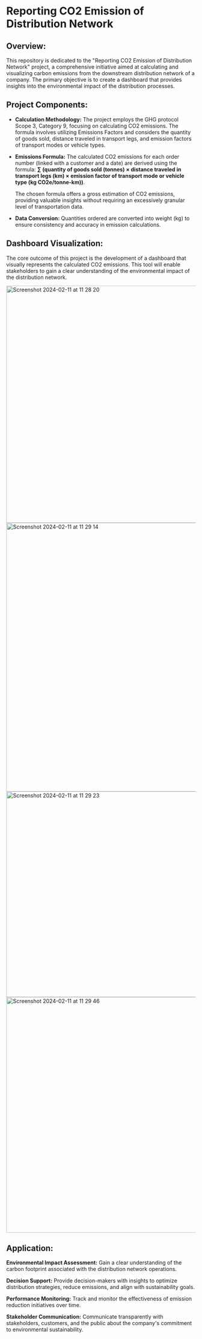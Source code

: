 # Reporting CO2 Emission of Distribution Network 


## Overview:

This repository is dedicated to the "Reporting CO2 Emission of Distribution Network" project, a comprehensive initiative aimed at calculating and visualizing carbon emissions from the downstream distribution network of a company. The primary objective is to create a dashboard that provides insights into the environmental impact of the distribution processes.

## Project Components:

- **Calculation Methodology:** The project employs the GHG protocol Scope 3, Category 9, focusing on calculating CO2 emissions. The formula involves utilizing Emissions Factors and considers the quantity of goods sold, distance traveled in transport legs, and emission factors of transport modes or vehicle types.
  
- **Emissions Formula:** The calculated CO2 emissions for each order number (linked with a customer and a date) are derived using the formula: **∑ (quantity of goods sold (tonnes) × distance traveled in transport legs (km) × emission factor of transport mode or vehicle type (kg CO2e/tonne-km))**.

   The chosen formula offers a gross estimation of CO2 emissions, providing valuable insights without requiring an excessively granular level of transportation data.

- **Data Conversion:**
Quantities ordered are converted into weight (kg) to ensure consistency and accuracy in emission calculations.

## Dashboard Visualization:
The core outcome of this project is the development of a dashboard that visually represents the calculated CO2 emissions. This tool will enable stakeholders to gain a clear understanding of the environmental impact of the distribution network.


<img width="631" alt="Screenshot 2024-02-11 at 11 28 20" src="https://github.com/hanhatnguyendo/CO2-Emmision/assets/76510432/4ea2bc1a-fa27-4861-ae58-92e1cdf5770f">

<img width="715" alt="Screenshot 2024-02-11 at 11 29 14" src="https://github.com/hanhatnguyendo/CO2-Emmision/assets/76510432/9927febe-9cc9-4f04-98fa-43a495895e10">


<img width="547" alt="Screenshot 2024-02-11 at 11 29 23" src="https://github.com/hanhatnguyendo/CO2-Emmision/assets/76510432/b18b8c52-309b-4868-99fb-d11c53c3b7f4">

<img width="627" alt="Screenshot 2024-02-11 at 11 29 46" src="https://github.com/hanhatnguyendo/CO2-Emmision/assets/76510432/705b1a8c-45b4-44b3-9588-708fd5b5c5d9">


## Application:

**Environmental Impact Assessment:** Gain a clear understanding of the carbon footprint associated with the distribution network operations.

**Decision Support:** Provide decision-makers with insights to optimize distribution strategies, reduce emissions, and align with sustainability goals.

**Performance Monitoring:** Track and monitor the effectiveness of emission reduction initiatives over time.

**Stakeholder Communication:** Communicate transparently with stakeholders, customers, and the public about the company's commitment to environmental sustainability.
